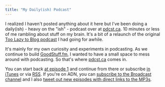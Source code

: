 ```yaml
---
title: "My Daily(ish) Podcast"
---
```

<p>I realized I haven't posted anything about it here but I've been doing a daily(ish) - heavy on the "ish" - podcast over at <a href="http://www.pdcst.ca/">pdcst.ca</a>. 10 minutes or less of me rambling about stuff on my brain. It's a bit of a relaunch of the original <a href="http://www.ssktn.com/category/tltb/">Too Lazy to Blog podcast</a> I had going for awhile.</p>
<p>It's mainly for my own curiosity and experiments in podcasting. As we continue to build <a href="http://goodstuff.fm">GoodStuff.fm</a>, I wanted to have a small space to mess around with podcasting. So that's where <a href="http://www.pdcst.ca">pdcst.ca</a> comes in.</p>
<p>You can start back <a href="http://www.pdcst.ca/1/">at episode 1</a> and continue from there or subscribe <a href="https://itunes.apple.com/ca/podcast/pdcst/id815675012">in iTunes</a> or via <a href="http://www.pdcst.ca/feed/podcast/">RSS</a>. If you're on ADN, you can <a href="https://alpha.app.net/intent/subscribe/?channel_id=45359">subscribe to the Broadcast channel</a> and I also <a href="https://twitter.com/iChris">tweet out new episodes with direct links to the MP3s</a>.</p>

